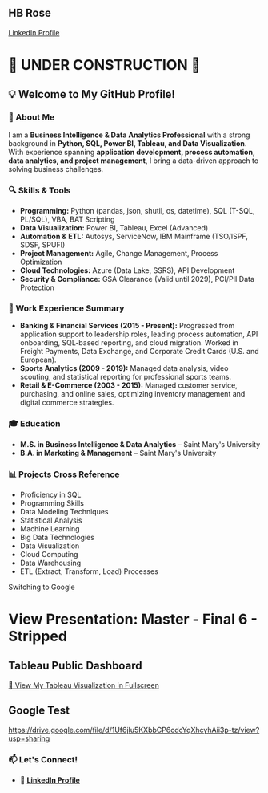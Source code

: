 ## HB Rose
[LinkedIn Profile](https://www.linkedin.com/in/hjalmaar-rose-ms-23a20851)

# **🚧 UNDER CONSTRUCTION 🚧**

## 💡 Welcome to My GitHub Profile!

### 👋 About Me

I am a **Business Intelligence & Data Analytics Professional** with a strong background in **Python, SQL, Power BI, Tableau, and Data Visualization**. With experience spanning **application development, process automation, data analytics, and project management**, I bring a data-driven approach to solving business challenges.

### 🔍 Skills & Tools

- **Programming:** Python (pandas, json, shutil, os, datetime), SQL (T-SQL, PL/SQL), VBA, BAT Scripting
- **Data Visualization:** Power BI, Tableau, Excel (Advanced)
- **Automation & ETL:** Autosys, ServiceNow, IBM Mainframe (TSO/ISPF, SDSF, SPUFI)
- **Project Management:** Agile, Change Management, Process Optimization
- **Cloud Technologies:** Azure (Data Lake, SSRS), API Development
- **Security & Compliance:** GSA Clearance (Valid until 2029), PCI/PII Data Protection

### 🚀 Work Experience Summary

- **Banking & Financial Services (2015 - Present):** Progressed from application support to leadership roles, leading process automation, API onboarding, SQL-based reporting, and cloud migration. Worked in Freight Payments, Data Exchange, and Corporate Credit Cards (U.S. and European).
- **Sports Analytics (2009 - 2019):** Managed data analysis, video scouting, and statistical reporting for professional sports teams.
- **Retail & E-Commerce (2003 - 2015):** Managed customer service, purchasing, and online sales, optimizing inventory management and digital commerce strategies.

### 🎓 Education

- **M.S. in Business Intelligence & Data Analytics** – Saint Mary's University
- **B.A. in Marketing & Management** – Saint Mary's University

### 📊 Projects Cross Reference

- Proficiency in SQL
- Programming Skills
- Data Modeling Techniques
- Statistical Analysis
- Machine Learning
- Big Data Technologies
- Data Visualization
- Cloud Computing
- Data Warehousing
- ETL (Extract, Transform, Load) Processes

Switching to Google

# View Presentation: Master - Final 6 - Stripped



## Tableau Public Dashboard

[🔗 View My Tableau Visualization in Fullscreen](https://public.tableau.com/views/Concessions11-13/Story1?:embed=y&:showVizHome=no)

## Google Test
 https://drive.google.com/file/d/1Uf6jIu5KXbbCP6cdcYqXhcyhAii3p-tz/view?usp=sharing



### 📫 Let's Connect!

- 💼 **[LinkedIn Profile](https://www.linkedin.com/in/hjalmaar-rose-ms-23a20851)**
